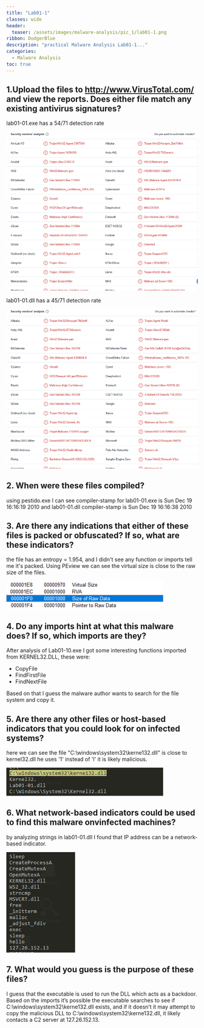 ```yaml
---
title: "Lab01-1"
classes: wide
header:
  teaser: /assets/images/malware-analysis/pic_1/lab01-1.png
ribbon: DodgerBlue
description: "practical Malware Analysis Lab01-1..."
categories:
  - Malware Analysis
toc: true
---
```


## 1.Upload the files to http://www.VirusTotal.com/ and view the reports. Does either file match any existing antivirus signatures?
 lab01-01.exe has a 54/71 detection rate

![error](/assets/images/malware-analysis/pic_1/virus_total.png)

lab01-01.dll has a 45/71 detection rate

![error](/assets/images/malware-analysis/pic_1/virus_total_dll.png)


## 2. When were these files compiled?
 using pestido.exe I can see compiler-stamp for lab01-01.exe is Sun Dec 19 16:16:19 2010
 and lab01-01.dll compiler-stamp is Sun Dec 19 16:16:38 2010


## 3. Are there any indications that either of these files is packed or obfuscated? If so, what are these indicators?
 the file has an entropy = 1.954, and I didn't see any function or imports tell me it's packed.
 Using PEview we can see the virtual size is close to the raw size of the files.
 
 ![error](/assets/images/malware-analysis/pic_1/virtual_size.png)


## 4. Do any imports hint at what this malware does? If so, which imports are they?
 After analysis of Lab01-10.exe I got some interesting functions imported from KERNEL32.DLL, these were:
  
  - CopyFile
  - FindFirstFile
  - FindNextFile

 Based on that I guess the malware author wants to search for the file system and copy it.   


## 5. Are there any other files or host-based indicators that you could look for on infected systems?
 here we can see the file "C:\windows\system32\kerne132.dll" is close to kernel32.dll he uses '1' instead of 'l' it is likely malicious.
 
 ![error](/assets/images/malware-analysis/pic_1/indecate.png)


## 6. What network-based indicators could be used to find this malware onvinfected machines?
 by analyzing strings in lab01-01.dll I found that IP address can be a network-based indicator. 
 
 ![error](/assets/images/malware-analysis/pic_1/dll_strings.png)


## 7. What would you guess is the purpose of these files?
 I guess that the executable is used to run the DLL which acts as a backdoor. Based on the imports it’s possible the executable searches to see if C:\windows\system32\kerne132.dll exists, and if it doesn’t it may attempt to copy the malicious DLL to C:\windows\system32\kerne132.dll, it likely contacts a C2 server at 127.26.152.13.



